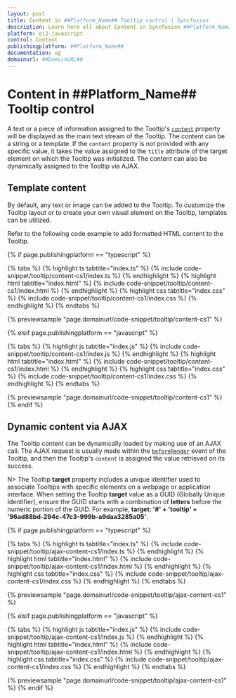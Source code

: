 ```yaml
---
layout: post
title: Content in ##Platform_Name## Tooltip control | Syncfusion
description: Learn here all about Content in Syncfusion ##Platform_Name## Tooltip control of Syncfusion Essential JS 2 and more.
platform: ej2-javascript
control: Content
publishingplatform: ##Platform_Name##
documentation: ug
domainurl: ##DomainURL##
---
```


# Content in ##Platform_Name## Tooltip control

A text or a piece of information assigned to the Tooltip's [`content`](../api/tooltip#content) property will be displayed as the main text stream of the Tooltip. The content can be a string or a template. If the `content` property is not provided with any specific value, it takes the value assigned to the `title` attribute of the target element on which the Tooltip was initialized. The content can also be dynamically assigned to the Tooltip via AJAX.

## Template content

By default, any text or image can be added to the Tooltip. To customize the Tooltip layout or to create your own visual element on the Tooltip, templates can be utilized.

Refer to the following code example to add formatted HTML content to the Tooltip.

{% if page.publishingplatform == "typescript" %}

 {% tabs %}
{% highlight ts tabtitle="index.ts" %}
{% include code-snippet/tooltip/content-cs1/index.ts %}
{% endhighlight %}
{% highlight html tabtitle="index.html" %}
{% include code-snippet/tooltip/content-cs1/index.html %}
{% endhighlight %}
{% highlight css tabtitle="index.css" %}
{% include code-snippet/tooltip/content-cs1/index.css %}
{% endhighlight %}
{% endtabs %}
        
{% previewsample "page.domainurl/code-snippet/tooltip/content-cs1" %}

{% elsif page.publishingplatform == "javascript" %}

{% tabs %}
{% highlight js tabtitle="index.js" %}
{% include code-snippet/tooltip/content-cs1/index.js %}
{% endhighlight %}
{% highlight html tabtitle="index.html" %}
{% include code-snippet/tooltip/content-cs1/index.html %}
{% endhighlight %}
{% highlight css tabtitle="index.css" %}
{% include code-snippet/tooltip/content-cs1/index.css %}
{% endhighlight %}
{% endtabs %}

{% previewsample "page.domainurl/code-snippet/tooltip/content-cs1" %}
{% endif %}

## Dynamic content via AJAX

The Tooltip content can be dynamically loaded by making use of an AJAX call. The AJAX request is usually made within the [`beforeRender`](../api/tooltip#beforerender) event of the Tooltip, and then the Tooltip's `content` is assigned the value retrieved on its success.

N>  The Tooltip **target** property includes a unique identifier used to associate Tooltips with specific elements on a webpage or application interface. When setting the Tooltip **target** value as a GUID (Globally Unique Identifier), ensure the GUID starts with a combination of **letters** before the numeric portion of the GUID. For example, **target: '#' + 'tooltip' + '96ad88bd-294c-47c3-999b-a9daa3285a05'**.

{% if page.publishingplatform == "typescript" %}

 {% tabs %}
{% highlight ts tabtitle="index.ts" %}
{% include code-snippet/tooltip/ajax-content-cs1/index.ts %}
{% endhighlight %}
{% highlight html tabtitle="index.html" %}
{% include code-snippet/tooltip/ajax-content-cs1/index.html %}
{% endhighlight %}
{% highlight css tabtitle="index.css" %}
{% include code-snippet/tooltip/ajax-content-cs1/index.css %}
{% endhighlight %}
{% endtabs %}
        
{% previewsample "page.domainurl/code-snippet/tooltip/ajax-content-cs1" %}

{% elsif page.publishingplatform == "javascript" %}

{% tabs %}
{% highlight js tabtitle="index.js" %}
{% include code-snippet/tooltip/ajax-content-cs1/index.js %}
{% endhighlight %}
{% highlight html tabtitle="index.html" %}
{% include code-snippet/tooltip/ajax-content-cs1/index.html %}
{% endhighlight %}
{% highlight css tabtitle="index.css" %}
{% include code-snippet/tooltip/ajax-content-cs1/index.css %}
{% endhighlight %}
{% endtabs %}

{% previewsample "page.domainurl/code-snippet/tooltip/ajax-content-cs1" %}
{% endif %}
